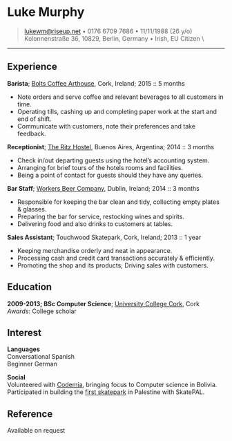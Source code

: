 Luke Murphy
===========

> <lukewm@riseup.net> • 0176 6709 7686 • 11/11/1988 (26 y/o) \
> Kolonnenstraße 36, 10829, Berlin, Germany • Irish, EU Citizen \

----

Experience
----------

**Barista**; [Bolts Coffee Arthouse](https://www.facebook.com/bolts.skateshop), Cork, Ireland; 2015 :: 5 months  

  * Note orders and serve coffee and relevant beverages to all customers in time.
  * Operating tills, cashing up and completing paper work at the start and end of shift.
  * Communicate with customers, note their preferences and take feedback.

**Receptionist**; [The Ritz Hostel](http://ritzbuenosaires.com/), Buenos Aires, Argentina; 2014 :: 3 months

  * Check in/out departing guests using the hotel’s accounting system.
  * Arranging for brief tours of the hotels rooms and facilities.
  * Being a point of contact for guests should they have any queries. 

**Bar Staff**; [Workers Beer Company](http://www.workersbeer.co.uk/), Dublin, Ireland; 2014 :: 3 months

  * Responsible for keeping the bar clean and tidy, collecting empty plates & glasses.
  * Preparing the bar for service, restocking wines and spirits. 
  * Delivering food and also drinks to customers at tables.

**Sales Assistant**; Touchwood Skatepark, Cork, Ireland; 2013 :: 1 year  

  * Keeping merchandise orderly and neat in appearance.
  * Processing cash and credit card transactions accurately & efficiently.
  * Promoting the shop and its products; Driving sales with customers.


Education
---------
**2009-2013; BSc Computer Science**; [University College Cork](http://www.ucc.ie/en/), Cork \
*Awards*: College scholar

Interest
--------
**Languages** \
Conversational Spanish \
Beginner German

**Social** \
Volunteered with [Codemia](http://www.codemia.org/), bringing focus to Computer science in Bolivia. \
Participated in building the [first skatepark](https://www.nowness.com/series/nowness-shorts/skateboarding-in-palestine-skatepal) in Palestine with SkatePAL.

Reference
----------
Available on request
